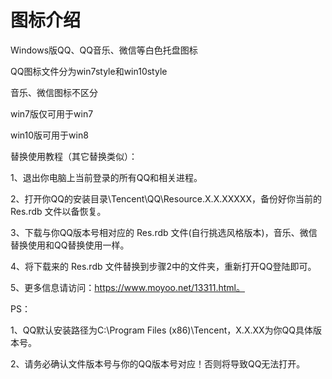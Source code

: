 # 图标介绍
Windows版QQ、QQ音乐、微信等白色托盘图标

QQ图标文件分为win7style和win10style

音乐、微信图标不区分

win7版仅可用于win7

win10版可用于win8

替换使用教程（其它替换类似）：

1、退出你电脑上当前登录的所有QQ和相关进程。

2、打开你QQ的安装目录\Tencent\QQ\Resource.X.X.XXXXX，备份好你当前的 Res.rdb 文件以备恢复。

3、下载与你QQ版本号相对应的 Res.rdb 文件(自行挑选风格版本)，音乐、微信替换使用和QQ替换使用一样。

4、将下载来的 Res.rdb 文件替换到步骤2中的文件夹，重新打开QQ登陆即可。

5、更多信息请访问：https://www.moyoo.net/13311.html。

PS：

1、QQ默认安装路径为C:\Program Files (x86)\Tencent，X.X.XX为你QQ具体版本号。

2、请务必确认文件版本号与你的QQ版本号对应！否则将导致QQ无法打开。